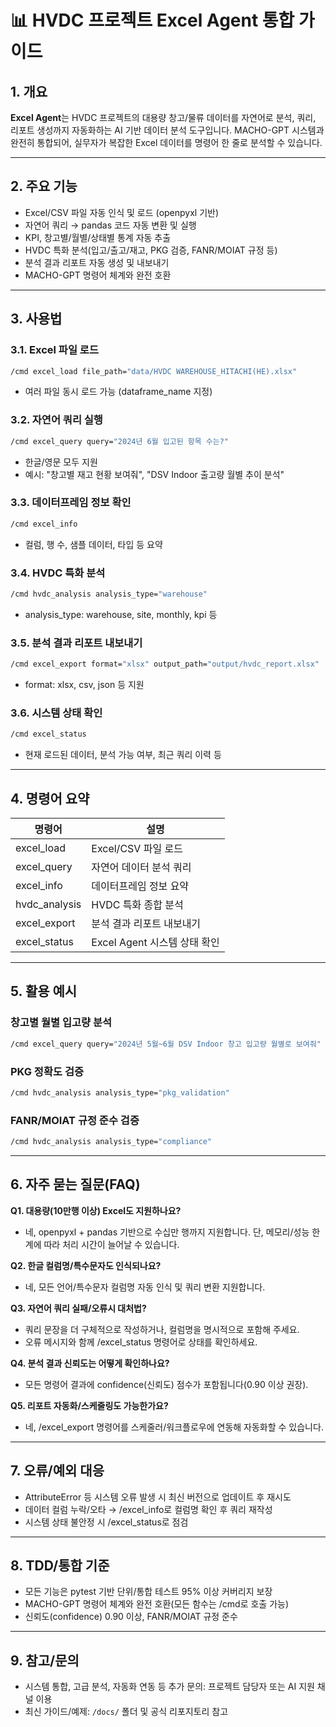 # 📊 HVDC 프로젝트 Excel Agent 통합 가이드

## 1. 개요

**Excel Agent**는 HVDC 프로젝트의 대용량 창고/물류 데이터를 자연어로 분석, 쿼리, 리포트 생성까지 자동화하는 AI 기반 데이터 분석 도구입니다. MACHO-GPT 시스템과 완전히 통합되어, 실무자가 복잡한 Excel 데이터를 명령어 한 줄로 분석할 수 있습니다.

---

## 2. 주요 기능
- Excel/CSV 파일 자동 인식 및 로드 (openpyxl 기반)
- 자연어 쿼리 → pandas 코드 자동 변환 및 실행
- KPI, 창고별/월별/상태별 통계 자동 추출
- HVDC 특화 분석(입고/출고/재고, PKG 검증, FANR/MOIAT 규정 등)
- 분석 결과 리포트 자동 생성 및 내보내기
- MACHO-GPT 명령어 체계와 완전 호환

---

## 3. 사용법

### 3.1. Excel 파일 로드
```bash
/cmd excel_load file_path="data/HVDC WAREHOUSE_HITACHI(HE).xlsx"
```
- 여러 파일 동시 로드 가능 (dataframe_name 지정)

### 3.2. 자연어 쿼리 실행
```bash
/cmd excel_query query="2024년 6월 입고된 항목 수는?"
```
- 한글/영문 모두 지원
- 예시: "창고별 재고 현황 보여줘", "DSV Indoor 출고량 월별 추이 분석"

### 3.3. 데이터프레임 정보 확인
```bash
/cmd excel_info
```
- 컬럼, 행 수, 샘플 데이터, 타입 등 요약

### 3.4. HVDC 특화 분석
```bash
/cmd hvdc_analysis analysis_type="warehouse"
```
- analysis_type: warehouse, site, monthly, kpi 등

### 3.5. 분석 결과 리포트 내보내기
```bash
/cmd excel_export format="xlsx" output_path="output/hvdc_report.xlsx"
```
- format: xlsx, csv, json 등 지원

### 3.6. 시스템 상태 확인
```bash
/cmd excel_status
```
- 현재 로드된 데이터, 분석 가능 여부, 최근 쿼리 이력 등

---

## 4. 명령어 요약
| 명령어         | 설명                                 |
|----------------|--------------------------------------|
| excel_load     | Excel/CSV 파일 로드                  |
| excel_query    | 자연어 데이터 분석 쿼리              |
| excel_info     | 데이터프레임 정보 요약               |
| hvdc_analysis  | HVDC 특화 종합 분석                  |
| excel_export   | 분석 결과 리포트 내보내기             |
| excel_status   | Excel Agent 시스템 상태 확인          |

---

## 5. 활용 예시

### 창고별 월별 입고량 분석
```bash
/cmd excel_query query="2024년 5월~6월 DSV Indoor 창고 입고량 월별로 보여줘"
```

### PKG 정확도 검증
```bash
/cmd hvdc_analysis analysis_type="pkg_validation"
```

### FANR/MOIAT 규정 준수 검증
```bash
/cmd hvdc_analysis analysis_type="compliance"
```

---

## 6. 자주 묻는 질문(FAQ)

**Q1. 대용량(10만행 이상) Excel도 지원하나요?**
- 네, openpyxl + pandas 기반으로 수십만 행까지 지원합니다. 단, 메모리/성능 한계에 따라 처리 시간이 늘어날 수 있습니다.

**Q2. 한글 컬럼명/특수문자도 인식되나요?**
- 네, 모든 언어/특수문자 컬럼명 자동 인식 및 쿼리 변환 지원합니다.

**Q3. 자연어 쿼리 실패/오류시 대처법?**
- 쿼리 문장을 더 구체적으로 작성하거나, 컬럼명을 명시적으로 포함해 주세요.
- 오류 메시지와 함께 /excel_status 명령어로 상태를 확인하세요.

**Q4. 분석 결과 신뢰도는 어떻게 확인하나요?**
- 모든 명령어 결과에 confidence(신뢰도) 점수가 포함됩니다(0.90 이상 권장).

**Q5. 리포트 자동화/스케줄링도 가능한가요?**
- 네, /excel_export 명령어를 스케줄러/워크플로우에 연동해 자동화할 수 있습니다.

---

## 7. 오류/예외 대응
- AttributeError 등 시스템 오류 발생 시 최신 버전으로 업데이트 후 재시도
- 데이터 컬럼 누락/오타 → /excel_info로 컬럼명 확인 후 쿼리 재작성
- 시스템 상태 불안정 시 /excel_status로 점검

---

## 8. TDD/통합 기준
- 모든 기능은 pytest 기반 단위/통합 테스트 95% 이상 커버리지 보장
- MACHO-GPT 명령어 체계와 완전 호환(모든 함수는 /cmd로 호출 가능)
- 신뢰도(confidence) 0.90 이상, FANR/MOIAT 규정 준수

---

## 9. 참고/문의
- 시스템 통합, 고급 분석, 자동화 연동 등 추가 문의: 프로젝트 담당자 또는 AI 지원 채널 이용
- 최신 가이드/예제: `/docs/` 폴더 및 공식 리포지토리 참고 